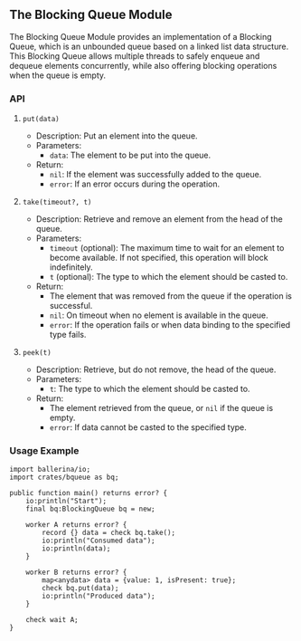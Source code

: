 ## The Blocking Queue Module

The Blocking Queue Module provides an implementation of a Blocking Queue, which is an unbounded queue based on a linked list data structure. This Blocking Queue allows multiple threads to safely enqueue and dequeue elements concurrently, while also offering blocking operations when the queue is empty.

### API

1. `put(data)`
   - Description: Put an element into the queue.
   - Parameters:
     - `data`: The element to be put into the queue.
   - Return:
     - `nil`: If the element was successfully added to the queue.
     - `error`: If an error occurs during the operation.

2. `take(timeout?, t)`
   - Description: Retrieve and remove an element from the head of the queue.
   - Parameters:
     - `timeout` (optional): The maximum time to wait for an element to become available. If not specified, this operation will block indefinitely.
     - `t` (optional): The type to which the element should be casted to.
   - Return:
     - The element that was removed from the queue if the operation is successful.
     - `nil`: On timeout when no element is available in the queue.
     - `error`: If the operation fails or when data binding to the specified type fails.

3. `peek(t)`
   - Description: Retrieve, but do not remove, the head of the queue.
   - Parameters:
     - `t`: The type to which the element should be casted to.
   - Return:
     - The element retrieved from the queue, or `nil` if the queue is empty.
     - `error`: If data cannot be casted to the specified type.

### Usage Example

```ballerina
import ballerina/io;
import crates/bqueue as bq;

public function main() returns error? {
    io:println("Start");
    final bq:BlockingQueue bq = new;

    worker A returns error? {
        record {} data = check bq.take();
        io:println("Consumed data");
        io:println(data);
    }

    worker B returns error? {
        map<anydata> data = {value: 1, isPresent: true};
        check bq.put(data);
        io:println("Produced data");
    }

    check wait A;
}
```
